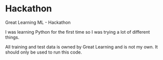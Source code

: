# Hackathon
Great Learning ML - Hackathon

I was learning Python for the first time so I was trying a lot of different things. 

All training and test data is owned by Great Learning and is not my own. It should only be used to run this code.

